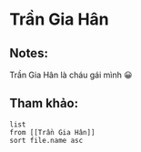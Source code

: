 # Trần Gia Hân

## Notes:
Trần Gia Hân là cháu gái mình 😀



## Tham khảo:
```dataview
list
from [[Trần Gia Hân]]
sort file.name asc
```